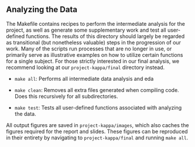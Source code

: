 ## Analyzing the Data

The Makefile contains recipes to perform the intermediate analysis for the 
project, as well as generate some supplementary work and test all user-defined 
functions. The results of this directory should largely be regarded as 
transitional (but nonetheless valuable) steps in the progression of our work. 
Many of the scripts run processes that are no longer in use, or primarily 
serve as illustrative examples on how to utilize certain functions for a 
single subject. For those strictly interested in our final analysis, we 
recommend looking at our `project-kappa/final` directory instead. 

- `make all`: Performs all intermediate data analysis and eda

- `make clean`: Removes all extra files generated when compiling code. Does 
this recursively for all subdirectories. 

- `make test`: Tests all user-defined functions associated with analyzing the 
data. 


All output figures are saved in `project-kappa/images`, which also caches the 
figures required for the report and slides. These figures can be reproduced in 
their entirety by navigating to `project-kappa/final` and running `make all`. 